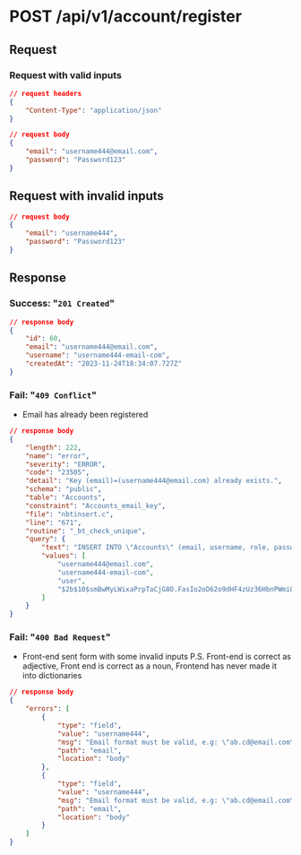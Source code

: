# POST /api/v1/account/register

## Request

### Request with valid inputs
```json
// request headers
{
    "Content-Type": "application/json"
}
```
```json
// request body
{
	"email": "username444@email.com",
	"password": "Password123"
}
```

## Request with invalid inputs
```json
// request body
{
	"email": "username444",
	"password": "Password123"	
}
```

## Response

### Success: "`201 Created`"
```json
// response body
{
	"id": 60,
	"email": "username444@email.com",
	"username": "username444-email-com",
	"createdAt": "2023-11-24T18:34:07.727Z"
}
```

### Fail: "`409 Conflict`"
- Email has already been registered
```json
// response body
{
	"length": 222,
	"name": "error",
	"severity": "ERROR",
	"code": "23505",
	"detail": "Key (email)=(username444@email.com) already exists.",
	"schema": "public",
	"table": "Accounts",
	"constraint": "Accounts_email_key",
	"file": "nbtinsert.c",
	"line": "671",
	"routine": "_bt_check_unique",
	"query": {
		"text": "INSERT INTO \"Accounts\" (email, username, role, password) VALUES($1, $2, $3, $4) RETURNING *;",
		"values": [
			"username444@email.com",
			"username444-email-com",
			"user",
			"$2b$10$smBwMyLWixaPrpTaCjG8O.FasIo2oD62o9dHF4zUz36HbnPWmiOri"
		]
	}
}
```

### Fail: "`400 Bad Request`"
<!-- textlint-disable -->
- Front-end sent form with some invalid inputs
P.S. Front-end is correct as adjective, Front end is correct as a noun, Frontend has never made it into dictionaries
<!-- textlint-enable -->
```json
// response body
{
	"errors": [
		{
			"type": "field",
			"value": "username444",
			"msg": "Email format must be valid, e.g: \"ab.cd@email.com\"",
			"path": "email",
			"location": "body"
		},
		{
			"type": "field",
			"value": "username444",
			"msg": "Email format must be valid, e.g: \"ab.cd@email.com\"",
			"path": "email",
			"location": "body"
		}
	]
}
```